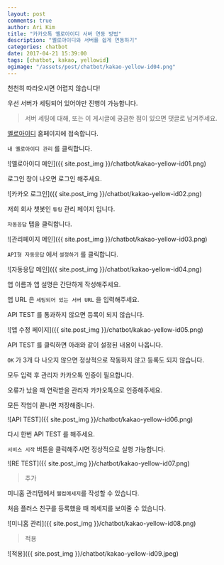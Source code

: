 ```yaml
---
layout: post
comments: true
author: Ari Kim
title: "카카오톡 옐로아이디 서버 연동 방법"
description: "옐로아이디와 서버를 쉽게 연동하기"
categories: chatbot
date: 2017-04-21 15:39:00
tags: [chatbot, kakao, yellowid]
ogimage: "/assets/post/chatbot/kakao-yellow-id04.png"
---
```


천천히 따라오시면 어렵지 않습니다!

우선 서버가 세팅되어 있어야만 진행이 가능합니다.

> 서버 세팅에 대해, 또는 이 게시글에 궁금한 점이 있으면 댓글로 남겨주세요.

[옐로아이디](https://yellowid.kakao.com/login) 홈페이지에 접속합니다.

`내 옐로아이디 관리` 를 클릭합니다.

![옐로아이디 메인]({{ site.post_img }}/chatbot/kakao-yellow-id01.png)

로그인 창이 나오면 로그인 해주세요.

![카카오 로그인]({{ site.post_img }}/chatbot/kakao-yellow-id02.png)

저희 회사 챗봇인 `튜링` 관리 페이지 입니다.

`자동응답` 탭을 클릭합니다.

![관리페이지 메인]({{ site.post_img }}/chatbot/kakao-yellow-id03.png)

`API형 자동응답` 에서 `설정하기` 를 클릭합니다.

![자동응답 메인]({{ site.post_img }}/chatbot/kakao-yellow-id04.png)

앱 이름과 앱 설명은 간단하게 작성해주세요.

앱 URL 은 `세팅되어 있는 서버 URL` 을 입력해주세요.

API TEST 를 통과하지 않으면 등록이 되지 않습니다.

![앱 수정 페이지]({{ site.post_img }}/chatbot/kakao-yellow-id05.png)

API TEST 를 클릭하면 아래와 같이 설정된 내용이 나옵니다.

`OK` 가 3개 다 나오지 않으면 정상적으로 작동하지 않고 등록도 되지 않습니다.

모두 입력 후 관리자 카카오톡 인증이 필요합니다.

오류가 났을 때 연락받을 관리자 카카오톡으로 인증해주세요.

모든 작업이 끝나면 저장해줍니다.

![API TEST]({{ site.post_img }}/chatbot/kakao-yellow-id06.png)

다시 한번 API TEST 를 해주세요.

`서비스 시작` 버튼을 클릭해주시면 정상적으로 실행 가능합니다.

![RE TEST]({{ site.post_img }}/chatbot/kakao-yellow-id07.png)

> 추가

미니홈 관리탭에서 `웰컴메세지`를 작성할 수 있습니다.

처음 플러스 친구를 등록했을 때 메세지를 보여줄 수 있습니다.

![미니홈 관리]({{ site.post_img }}/chatbot/kakao-yellow-id08.png)

> 적용

![적용]({{ site.post_img }}/chatbot/kakao-yellow-id09.jpeg)
